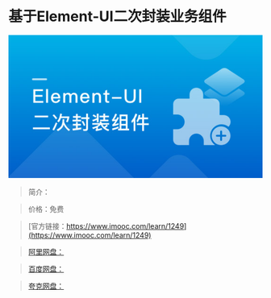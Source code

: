 # 基于Element-UI二次封装业务组件

![img](../../assets/5fe4430f00019b8905400304.jpg)

> 简介：

> 价格：免费

> [官方链接：https://www.imooc.com/learn/1249](https://www.imooc.com/learn/1249)

> [阿里网盘：]()

> [百度网盘：]()

> [夸克网盘：]()
